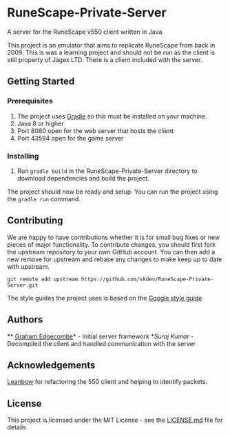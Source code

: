 # RuneScape-Private-Server
A server for the RuneScape v550 client written in Java.

This project is an emulator that aims to replicate RuneScape from back in 2009. This is was a learning project and should not be run as the client is still property of Jagex LTD.
There is a client included with the server.

## Getting Started

### Prerequisites
1. The project uses [Gradle](https://gradle.org) so this must be installed on your machine.
2. Java 8 or higher
3. Port 8080 open for the web server that hosts the client
4. Port 43594 open for the game server

### Installing
1. Run `gradle build` in the RuneScape-Private-Server directory to download dependencies and build the project.

The project should now be ready and setup. You can run the project using the `gradle run` command.

## Contributing
We are happy to have contributions whether it is for small bug fixes or new pieces of major functionality. To contribute changes, you should first fork the upstream repository to your own GitHub account. You can then add a new remove for upstream and rebase any changes to
make keep up to date with upstream.

`git remote add upstream https://github.com/skdev/RuneScape-Private-Server.git`

The style guides the project uses is based on the [Google style guide](https://google.github.io/styleguide/javaguide.html)

## Authors
** [Graham Edgecombe](https://github.com/grahamedgecombe)* - Initial server framework
**Suraj Kumar* - Decompiled the client and handled communication with the server

## Acknowledgements
[Leanbow](https://github.com/leanbow) for refactoring the 550 client and helping to identify packets.

## License
This project is licensed under the MIT License - see the [LICENSE.md](LICENSE.md) file for details
